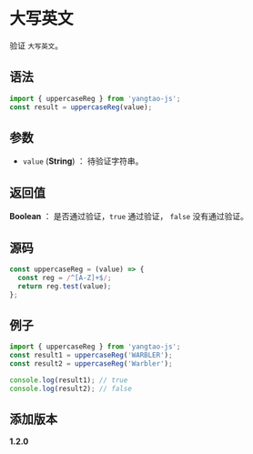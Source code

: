 # 大写英文

验证 `大写英文`。

## 语法

```js
import { uppercaseReg } from 'yangtao-js';
const result = uppercaseReg(value);
```

## 参数

- `value` (**String**) ： 待验证字符串。

## 返回值

**Boolean** ： 是否通过验证，`true` 通过验证， `false` 没有通过验证。

## 源码

```js
const uppercaseReg = (value) => {
  const reg = /^[A-Z]+$/;
  return reg.test(value);
};
```

## 例子

```js
import { uppercaseReg } from 'yangtao-js';
const result1 = uppercaseReg('WARBLER');
const result2 = uppercaseReg('Warbler');

console.log(result1); // true
console.log(result2); // false
```

## 添加版本

**1.2.0**
